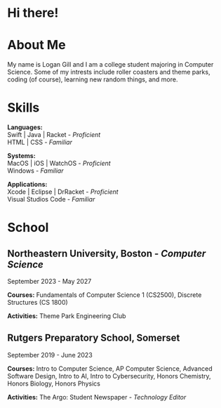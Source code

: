 # Hi there!

# About Me
My name is Logan Gill and I am a college student majoring in Computer Science. Some of my intrests include roller coasters and theme parks, coding (of course), learning new random things, and more.


# Skills
**Languages:**  
Swift | Java | Racket - *Proficient*  
HTML | CSS - *Familiar*

**Systems:**  
MacOS | iOS | WatchOS - *Proficient*  
Windows - *Familiar*

**Applications:**  
Xcode | Eclipse | DrRacket - *Proficient*  
Visual Studios Code - *Familiar*


# School
## Northeastern University, Boston - *Computer Science*
September 2023 - May 2027

**Courses:** Fundamentals of Computer Science 1 (CS2500), Discrete Structures (CS 1800)

**Activities:** Theme Park Engineering Club

## Rutgers Preparatory School, Somerset
September 2019 - June 2023

**Courses:** Intro to Computer Science, AP Computer Science, Advanced Software Design, Intro to AI, Intro to Cybersecurity, Honors Chemistry, Honors Biology, Honors Physics

**Activities:** The Argo: Student Newspaper - *Technology Editor*





<!--
**loganscott74/loganscott74** is a ✨ _special_ ✨ repository because its `README.md` (this file) appears on your GitHub profile.

Here are some ideas to get you started:

- 🔭 I’m currently working on ...
- 🌱 I’m currently learning ...
- 👯 I’m looking to collaborate on ...
- 🤔 I’m looking for help with ...
- 💬 Ask me about ...
- 📫 How to reach me: ...
- 😄 Pronouns: ...
- ⚡ Fun fact: ...
-->

